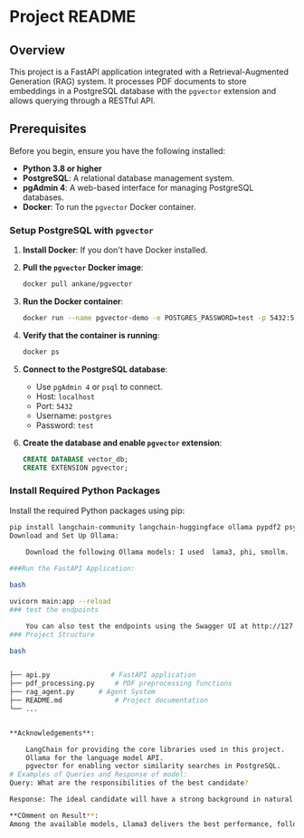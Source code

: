 # Project README

## Overview

This project is a FastAPI application integrated with a Retrieval-Augmented Generation (RAG) system. It processes PDF documents to store embeddings in a PostgreSQL database with the `pgvector` extension and allows querying through a RESTful API.

## Prerequisites

Before you begin, ensure you have the following installed:

- **Python 3.8 or higher**
- **PostgreSQL**: A relational database management system.
- **pgAdmin 4**: A web-based interface for managing PostgreSQL databases.
- **Docker**: To run the `pgvector` Docker container.

### Setup PostgreSQL with `pgvector`

1. **Install Docker**: If you don't have Docker installed.
2. **Pull the `pgvector` Docker image**:
    ```bash
    docker pull ankane/pgvector
    ```

3. **Run the Docker container**:
    ```bash
    docker run --name pgvector-demo -e POSTGRES_PASSWORD=test -p 5432:5432 -d ankane/pgvector
    ```

4. **Verify that the container is running**:
    ```bash
    docker ps
    ```

5. **Connect to the PostgreSQL database**:
    - Use `pgAdmin 4` or `psql` to connect.
    - Host: `localhost`
    - Port: `5432`
    - Username: `postgres`
    - Password: `test`

6. **Create the database and enable `pgvector` extension**:
    ```sql
    CREATE DATABASE vector_db;
    CREATE EXTENSION pgvector;
    ```

### Install Required Python Packages

Install the required Python packages using pip:

```bash
pip install langchain-community langchain-huggingface ollama pypdf2 psycopg2-binary langchain sentence-transformers fastapi pydantic requests uvicorn transformers
Download and Set Up Ollama:

    Download the following Ollama models: I used  lama3, phi, smollm. 
    
###Run the FastAPI Application:

bash

uvicorn main:app --reload
### test the endpoints

    You can also test the endpoints using the Swagger UI at http://127.0.0.1:8000/docs..
### Project Structure

bash


├── api.py               # FastAPI application
├── pdf_processing.py     # PDF preprocessing functions
├── rag_agent.py      # Agent System
├── README.md             # Project documentation
└── ...


**Acknowledgements**:

    LangChain for providing the core libraries used in this project.
    Ollama for the language model API.
    pgvector for enabling vector similarity searches in PostgreSQL.
# Examples of Queries and Response of model:
Query: What are the responsibilities of the best candidate?

Response: The ideal candidate will have a strong background in natural language processing (NLP) and experience working with large language models (LLMs), LangChain, and vector databases. They will be responsible for developing, integrating, and deploying cutting-edge NLP solutions that leverage advanced AI technologies to enhance our products and services.

**COmment on Result**:
Among the available models, Llama3 delivers the best performance, followed by Phi, with Smollm being the least performant. However, I opted for Smollm due to its smaller size and faster execution, which allows it to run all components of the project concurrently. Llama3 requires more system memory (5.9 GiB) than is available on my system (3.7 GiB). Depending on your machine’s capabilities, you can choose any of the three models after downloading them. Simply specify the model name and run it, ensuring that you have first downloaded Ollama.
